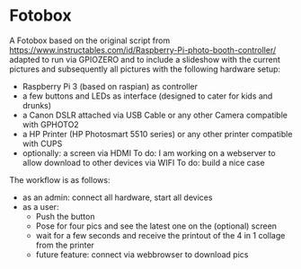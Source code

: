 # Fotobox
A Fotobox based on the original script from https://www.instructables.com/id/Raspberry-Pi-photo-booth-controller/ adapted to run via GPIOZERO and to include a slideshow with the current pictures and subsequently all pictures with the following hardware setup:
  - Raspberry Pi 3 (based on raspian) as controller
  - a few buttons and LEDs as interface (designed to cater for kids and drunks)
  - a Canon DSLR attached via USB Cable or any other Camera compatible with GPHOTO2
  - a HP Printer (HP Photosmart 5510 series) or any other printer compatible with CUPS
  - optionally: a screen via HDMI
To do: I am working on a webserver to allow download to other devices via WIFI
To do: build a nice case

The workflow is as follows:
  - as an admin: connect all hardware, start all devices
  - as a user:  
    - Push the button
    - Pose for four pics and see the latest one on the (optional) screen
    - wait for a few seconds and receive the printout of the 4 in 1 collage from the printer
    - future feature: connect via webbrowser to download pics
